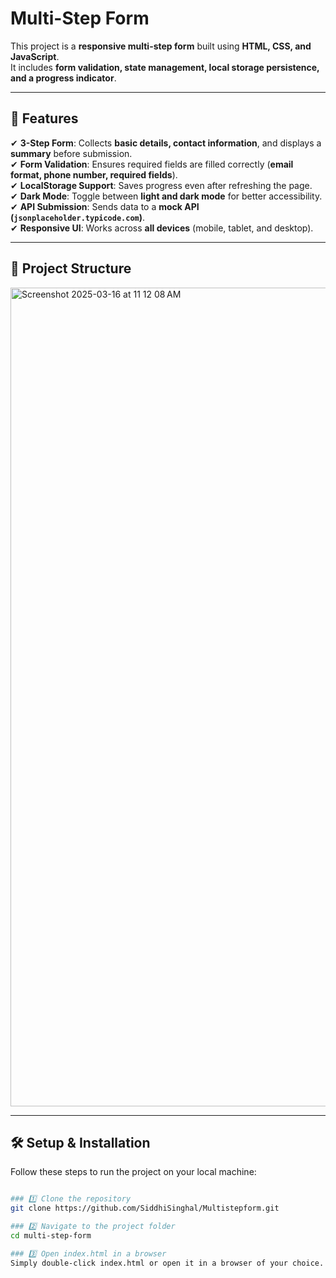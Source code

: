 # Multi-Step Form

This project is a **responsive multi-step form** built using **HTML, CSS, and JavaScript**.  
It includes **form validation, state management, local storage persistence, and a progress indicator**.

---

## 🚀 Features
✔ **3-Step Form**: Collects **basic details, contact information**, and displays a **summary** before submission.  
✔ **Form Validation**: Ensures required fields are filled correctly (**email format, phone number, required fields**).  
✔ **LocalStorage Support**: Saves progress even after refreshing the page.  
✔ **Dark Mode**: Toggle between **light and dark mode** for better accessibility.  
✔ **API Submission**: Sends data to a **mock API (`jsonplaceholder.typicode.com`)**.  
✔ **Responsive UI**: Works across **all devices** (mobile, tablet, and desktop).  

---

## 📂 Project Structure
<img width="1310" alt="Screenshot 2025-03-16 at 11 12 08 AM" src="https://github.com/user-attachments/assets/f793cfb0-4e92-4ecf-8bcc-71f48470f9ee" />

---

## 🛠️ Setup & Installation
Follow these steps to run the project on your local machine:  
```sh

### 1️⃣ Clone the repository  
git clone https://github.com/SiddhiSinghal/Multistepform.git

### 2️⃣ Navigate to the project folder
cd multi-step-form

### 3️⃣ Open index.html in a browser
Simply double-click index.html or open it in a browser of your choice.
